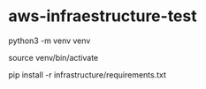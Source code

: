 # aws-infraestructure-test

python3 -m venv venv

source venv/bin/activate

pip install -r infrastructure/requirements.txt